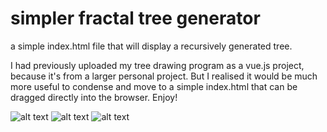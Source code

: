 # simpler fractal tree generator
 a simple index.html file that will display a recursively generated tree.

 I had previously uploaded my tree drawing program as a vue.js project, because it's from a larger personal project. But I realised it would be much more useful to condense and move to a simple index.html that can be dragged directly into the browser. Enjoy!

![alt text](https://raw.githubusercontent.com/yplsydnr/simpler-fractal-tree-generator/main/asdfwergr.png)
![alt text](https://raw.githubusercontent.com/yplsydnr/simpler-fractal-tree-generator/main/yetanothertree.JPG)
![alt text](https://raw.githubusercontent.com/yplsydnr/simpler-fractal-tree-generator/main/wefgreg.png)